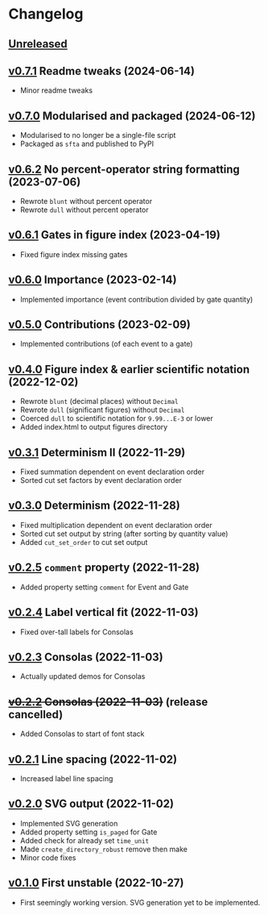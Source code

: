 # Changelog


## [Unreleased]


## [v0.7.1] Readme tweaks (2024-06-14)

- Minor readme tweaks


## [v0.7.0] Modularised and packaged (2024-06-12)

- Modularised to no longer be a single-file script
- Packaged as `sfta` and published to PyPI


## [v0.6.2] No percent-operator string formatting (2023-07-06)

- Rewrote `blunt` without percent operator
- Rewrote `dull` without percent operator


## [v0.6.1] Gates in figure index (2023-04-19)

- Fixed figure index missing gates


## [v0.6.0] Importance (2023-02-14)

- Implemented importance (event contribution divided by gate quantity)


## [v0.5.0] Contributions (2023-02-09)

- Implemented contributions (of each event to a gate)


## [v0.4.0] Figure index & earlier scientific notation (2022-12-02)

- Rewrote `blunt` (decimal places) without `Decimal`
- Rewrote `dull` (significant figures) without `Decimal`
- Coerced `dull` to scientific notation for `9.99...E-3` or lower
- Added index.html to output figures directory


## [v0.3.1] Determinism II (2022-11-29)

- Fixed summation dependent on event declaration order
- Sorted cut set factors by event declaration order


## [v0.3.0] Determinism (2022-11-28)

- Fixed multiplication dependent on event declaration order
- Sorted cut set output by string (after sorting by quantity value)
- Added `cut_set_order` to cut set output


## [v0.2.5] `comment` property (2022-11-28)

- Added property setting `comment` for Event and Gate


## [v0.2.4] Label vertical fit (2022-11-03)

- Fixed over-tall labels for Consolas


## [v0.2.3] Consolas (2022-11-03)

- Actually updated demos for Consolas


## ~~[v0.2.2] Consolas (2022-11-03)~~ (release cancelled)

- Added Consolas to start of font stack


## [v0.2.1] Line spacing (2022-11-02)

- Increased label line spacing


## [v0.2.0] SVG output (2022-11-02)

- Implemented SVG generation
- Added property setting `is_paged` for Gate
- Added check for already set `time_unit`
- Made `create_directory_robust` remove then make
- Minor code fixes


## [v0.1.0] First unstable (2022-10-27)

- First seemingly working version. SVG generation yet to be implemented.


[Unreleased]: https://github.com/yawnoc/sfta/compare/v0.7.1...HEAD
[v0.7.1]: https://github.com/yawnoc/sfta/compare/v0.7.0...v0.7.1
[v0.7.0]: https://github.com/yawnoc/sfta/compare/v0.6.2...v0.7.0
[v0.6.2]: https://github.com/yawnoc/sfta/compare/v0.6.1...v0.6.2
[v0.6.1]: https://github.com/yawnoc/sfta/compare/v0.6.0...v0.6.1
[v0.6.0]: https://github.com/yawnoc/sfta/compare/v0.5.0...v0.6.0
[v0.5.0]: https://github.com/yawnoc/sfta/compare/v0.4.0...v0.5.0
[v0.4.0]: https://github.com/yawnoc/sfta/compare/v0.3.1...v0.4.0
[v0.3.1]: https://github.com/yawnoc/sfta/compare/v0.3.0...v0.3.1
[v0.3.0]: https://github.com/yawnoc/sfta/compare/v0.2.5...v0.3.0
[v0.2.5]: https://github.com/yawnoc/sfta/compare/v0.2.4...v0.2.5
[v0.2.4]: https://github.com/yawnoc/sfta/compare/v0.2.3...v0.2.4
[v0.2.3]: https://github.com/yawnoc/sfta/compare/v0.2.2...v0.2.3
[v0.2.2]: https://github.com/yawnoc/sfta/compare/v0.2.1...v0.2.2
[v0.2.1]: https://github.com/yawnoc/sfta/compare/v0.2.0...v0.2.1
[v0.2.0]: https://github.com/yawnoc/sfta/compare/v0.1.0...v0.2.0
[v0.1.0]: https://github.com/yawnoc/sfta/releases/tag/v0.1.0
